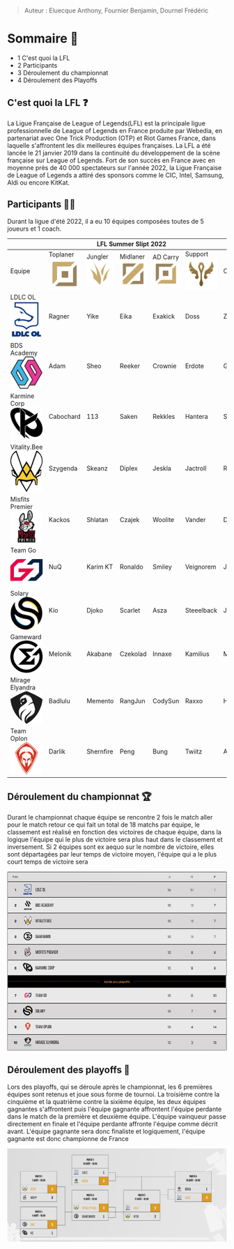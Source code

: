 <img src= "">

> Auteur : Eluecque Anthony, Fournier Benjamin, Dournel Frédéric

# **Sommaire 📃**

- 1 C'est quoi la LFL
- 2 Participants
- 3 Déroulement du championnat
- 4 Déroulement des Playoffs

## **C'est quoi la LFL ❓**

La  Ligue Française de League of Legends(LFL) est la principale ligue professionnelle de League of Legends en France produite par Webedia, en partenariat avec One Trick Production (OTP) et Riot Games France, dans laquelle s'affrontent les dix meilleures équipes françaises. La LFL a été lancée le 21 janvier 2019 dans la continuité du développement de la scène française sur League of Legends. 
Fort de son succès en France avec en moyenne près de 40 000 spectateurs sur l'année 2022, la Ligue Française de League of Legends a attiré des sponsors comme le CIC, Intel, Samsung, Aldi ou encore KitKat.

## **Participants 🙋🏼**

Durant la ligue d'été 2022, il a eu 10 équipes composées toutes de 5 joueurs et 1 coach.

<table>
    <thead>
        <tr>
            <th colspan="18">LFL Summer Slipt 2022
    </thead>
    <tbody>
        <tr>
        <td>Equipe</td>
            <td>Toplaner<img src="../img/top.png" width="75"></td>
            <td>Jungler<img src="../img/Jungle.png" width="75"></td>
            <td>Midlaner<img src="../img/mid.png" width="75"></td>
            <td>AD Carry<img src="../img/ADC.png" width="75"></td>
            <td>Support<img src="../img/support.png" width="75"></td>
            <td>Coach</td>
        </tr>
        <tr>
            <td>LDLC OL<br>
            <img src="../img/LDLCOL.png" width="75"></td>        
            <td>Ragner</td>
            <td>Yike</td>
            <td>Eika</td>
            <td>Exakick</td>
            <td>Doss</td>
            <td>Zeph</td>
        </tr>
        <tr>
            <td>BDS Academy<br>
            <img src="../img/BDSA.png" width="75"></td>        
            <td>Adam</td>
            <td>Sheo</td>
            <td>Reeker</td>
            <td>Crownie</td>
            <td>Erdote</td>
            <td>GoToOne</td>
        </tr>
        <tr>
            <td>Karmine Corp<br>
            <img src="../img/KC.png" width="75"></td>          
            <td>Cabochard</td>
            <td>113</td>
            <td>Saken</td>
            <td>Rekkles</td>
            <td>Hantera</td>
            <td>Striker</td>
        </tr>
        <tr>
            <td>Vitality.Bee<br>
            <img src="../img/VitaBee.png" width="75"></td>
            <td>Szygenda</td>
            <td>Skeanz</td>
            <td>Diplex</td>
            <td>Jeskla</td>
            <td>Jactroll</td>
            <td>Realistik</td>
        </tr>
        <tr>
            <td>Misfits Premier<br>
            <img src="../img/mp.png" width="75"></td>          
            <td>Kackos</td>
            <td>Shlatan</td>
            <td>Czajek</td>
            <td>Woolite</td>
            <td>Vander</td>
            <td>Delord</td>
        </tr>
        <tr>
            <td>Team Go<br>
            <img src="../img/GO.png" width="75"></td>       
            <td>NuQ</td>
            <td>Karim KT</td>
            <td>Ronaldo</td>
            <td>Smiley</td>
            <td>Veignorem</td>
            <td>Jesiz</td>
        </tr>
        <tr>
            <td>Solary<br>
            <img src="../img/Solary.png" width="75"></td>         
            <td>Kio</td>
            <td>Djoko</td>
            <td>Scarlet</td>
            <td>Asza</td>
            <td>Steeelback</td> 
            <td>Jon</td>
        </tr>
        <tr>
            <td>Gameward<br>
            <img src="../img/GameWard.png" width="75"></td>    
            <td>Melonik</td>
            <td>Akabane</td>
            <td>Czekolad</td>
            <td>Innaxe</td>
            <td>Kamilius</td>
            <td>Malau</td>
        </tr>
        <tr>
            <td>Mirage Elyandra<br>
            <img src="../img/ME.png" width="75"></td>
            <td>Badlulu</td>
            <td>Memento</td>
            <td>RangJun</td>
            <td>CodySun</td>
            <td>Raxxo</td>
            <td>Hellombre</td>
        </tr>
        <tr>
            <td>Team Oplon<br>
            <img src="../img/oplon.png" width="75"></td>
            <td>Darlik</td>
            <td>Shernfire</td>
            <td>Peng</td>
            <td>Bung</td>
            <td>Twiitz</td>
            <td>Aries</td>
        </tr>
        </tbody>
</table>


## **Déroulement du championnat 🏆**

Durant le championnat chaque équipe se rencontre 2 fois le match aller pour le match retour ce qui fait un total de 18 matchs par équipe, le classement est réalisé en fonction des victoires de chaque équipe, dans la logique l'équipe qui le plus de victoire sera plus haut dans le classement et inversement. Si 2 équipes sont ex aequo sur le nombre de victoire, elles sont départagées par leur temps de victoire moyen, l'équipe qui a le plus court temps de victoire sera 

<img src="../img/Championnat.png">

## **Déroulement des playoffs 🏅**

Lors des playoffs, qui se déroule après le championnat, les 6 premières équipes sont retenus et joue sous forme de tournoi. La troisième contre la cinquième et la quatrième contre la sixième équipe, les deux équipes gagnantes s'affrontent puis l'équipe gagnante affrontent l'équipe perdante dans le match de la première et deuxième équipe. L'équipe vainqueur passe directement en finale et l'équipe perdante affronte l'équipe comme décrit avant. L'équipe gagnante sera donc finaliste et logiquement, l'équipe gagnante est donc championne de France

<img src="../img/Playoff.png">




